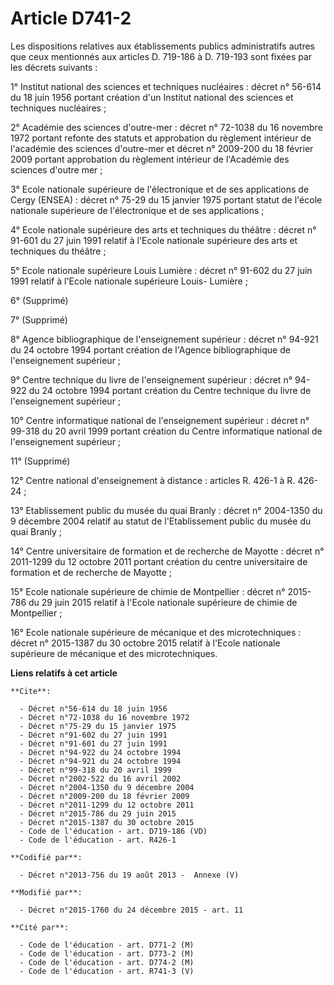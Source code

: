 # Article D741-2

Les dispositions relatives aux établissements publics administratifs autres que ceux mentionnés aux articles D. 719-186 à D.
719-193 sont fixées par les décrets suivants : 

1° Institut national des sciences et techniques nucléaires : décret n° 56-614 du 18 juin 1956 portant création d'un Institut
national des sciences et techniques nucléaires ; 

2° Académie des sciences d'outre-mer : décret n° 72-1038 du 16 novembre 1972 portant refonte des statuts et approbation du
règlement intérieur de l'académie des sciences d'outre-mer et décret n° 2009-200 du 18 février 2009 portant approbation du
règlement intérieur de l'Académie des sciences d'outre mer ; 

3° Ecole nationale supérieure de l'électronique et de ses applications de Cergy (ENSEA) : décret n° 75-29 du 15 janvier 1975
portant statut de l'école nationale supérieure de l'électronique et de ses applications ; 

4° Ecole nationale supérieure des arts et techniques du théâtre : décret n° 91-601 du 27 juin 1991 relatif à l'Ecole
nationale supérieure des arts et techniques du théâtre ; 

5° Ecole nationale supérieure Louis Lumière : décret n° 91-602 du 27 juin 1991 relatif à l'Ecole nationale supérieure Louis-
Lumière ; 

6° (Supprimé) 

7° (Supprimé) 

8° Agence bibliographique de l'enseignement supérieur : décret n° 94-921 du 24 octobre 1994 portant création de l'Agence
bibliographique de l'enseignement supérieur ; 

9° Centre technique du livre de l'enseignement supérieur : décret n° 94-922 du 24 octobre 1994 portant création du Centre
technique du livre de l'enseignement supérieur ; 

10° Centre informatique national de l'enseignement supérieur : décret n° 99-318 du 20 avril 1999 portant création du Centre
informatique national de l'enseignement supérieur ; 

11° (Supprimé) 

12° Centre national d'enseignement à distance : articles R. 426-1 à R. 426-24 ; 

13° Etablissement public du musée du quai Branly : décret n° 2004-1350 du 9 décembre 2004 relatif au statut de
l'Etablissement public du musée du quai Branly ; 

14° Centre universitaire de formation et de recherche de Mayotte : décret n° 2011-1299 du 12 octobre 2011 portant création du
centre universitaire de formation et de recherche de Mayotte ; 

15° Ecole nationale supérieure de chimie de Montpellier : décret n° 2015-786 du 29 juin 2015 relatif à l'Ecole nationale
supérieure de chimie de Montpellier ; 

16° Ecole nationale supérieure de mécanique et des microtechniques : décret n° 2015-1387 du 30 octobre 2015 relatif à l'Ecole
nationale supérieure de mécanique et des microtechniques.

**Liens relatifs à cet article**

	**Cite**:

	  - Décret n°56-614 du 18 juin 1956
	  - Décret n°72-1038 du 16 novembre 1972
	  - Décret n°75-29 du 15 janvier 1975
	  - Décret n°91-602 du 27 juin 1991
	  - Décret n°91-601 du 27 juin 1991
	  - Décret n°94-922 du 24 octobre 1994
	  - Décret n°94-921 du 24 octobre 1994
	  - Décret n°99-318 du 20 avril 1999
	  - Décret n°2002-522 du 16 avril 2002
	  - Décret n°2004-1350 du 9 décembre 2004
	  - Décret n°2009-200 du 18 février 2009
	  - Décret n°2011-1299 du 12 octobre 2011
	  - Décret n°2015-786 du 29 juin 2015
	  - Décret n°2015-1387 du 30 octobre 2015
	  - Code de l'éducation - art. D719-186 (VD)
	  - Code de l'éducation - art. R426-1

	**Codifié par**:

	  - Décret n°2013-756 du 19 août 2013 -  Annexe (V)

	**Modifié par**:

	  - Décret n°2015-1760 du 24 décembre 2015 - art. 11

	**Cité par**:

	  - Code de l'éducation - art. D771-2 (M)
	  - Code de l'éducation - art. D773-2 (M)
	  - Code de l'éducation - art. D774-2 (M)
	  - Code de l'éducation - art. R741-3 (V)
